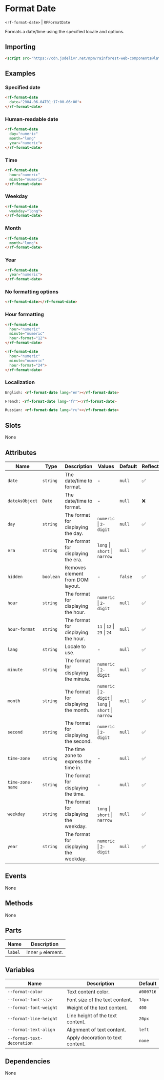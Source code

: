 # Format Date

`<rf-format-date>` | `RFFormatDate`

Formats a date/time using the specified locale and options.

## Importing

``` html
<script src="https://cdn.jsdelivr.net/npm/rainforest-web-components@latest/components/format-date.js" type="module"></script>
```

## Examples

### Specified date

``` html
<rf-format-date 
  date="2004-06-04T01:17:00-06:00">
</rf-format-date>
```

### Human-readable date

``` html
<rf-format-date
  day="numeric"  
  month="long" 
  year="numeric">
</rf-format-date>
```

### Time

``` html
<rf-format-date 
  hour="numeric" 
  minute="numeric">
</rf-format-date>
```

### Weekday

``` html
<rf-format-date 
  weekday="long">
</rf-format-date> 
```

### Month

``` html
<rf-format-date 
  month="long">
</rf-format-date>
```

### Year

``` html
<rf-format-date 
  year="numeric">
</rf-format-date>
```

### No formatting options

``` html
<rf-format-date></rf-format-date>
```

### Hour formatting

``` html
<rf-format-date 
  hour="numeric" 
  minute="numeric" 
  hour-format="12">
</rf-format-date>

<rf-format-date 
  hour="numeric" 
  minute="numeric" 
  hour-format="24">
</rf-format-date>
```

### Localization

``` html
English: <rf-format-date lang="en"></rf-format-date>

French: <rf-format-date lang="fr"></rf-format-date>

Russian: <rf-format-date lang="ru"></rf-format-date>     
```

## Slots

None

## Attributes

| Name | Type | Description | Values | Default | Reflects |
| --- | --- | --- | --- | --- | --- |
| `date` | `string` | The date/time to format. | - | `null` | ✅ |
| `dateAsObject` | `Date` | The date/time to format. | - | `null` | ❌ |
| `day` | `string` | The format for displaying the day. | `numeric` \| `2-digit` | `null` | ✅ |
| `era` | `string` | The format for displaying the era. | `long` \| `short` \| `narrow` | `null` | ✅ |
| `hidden` | `boolean` | Removes element from DOM layout. | - | `false` | ✅ |
| `hour` | `string` | The format for displaying the hour. | `numeric` \| `2-digit` | `null` | ✅ |
| `hour-format` | `string` | The format for displaying the hour. | `11` \| `12` \| `23` \| `24` | `null` | ✅ |
| `lang` | `string` | Locale to use. | - | `null` | ✅ |
| `minute` | `string` | The format for displaying the minute. | `numeric` \| `2-digit` | `null` | ✅ |
| `month` | `string` | The format for displaying the month. | `numeric` \| `2-digit` \| `long` \| `short` \| `narrow` | `null` | ✅ |
| `second` | `string` | The format for displaying the second. | `numeric` \| `2-digit` | `null` | ✅ |
| `time-zone` | `string` | The time zone to express the time in. | - | `null` | ✅ |
| `time-zone-name` | `string` | The format for displaying the time. | - | `null` | ✅ |
| `weekday` | `string` | The format for displaying the weekday. | `long` \| `short` \| `narrow` | `null` | ✅ |
| `year` | `string` | The format for displaying the weekday. | `numeric` \| `2-digit` | `null` | ✅ |

## Events

None

## Methods

None

## Parts

| Name | Description |
| --- | --- |
| `label` | Inner `p` element. |

## Variables

| Name | Description | Default |
| --- | --- | --- |
| `--format-color` | Text content color. | `#000716` |
| `--format-font-size` | Font size of the text content. | `14px` |
| `--format-font-weight` | Weight of the text content. | `400` |
| `--format-line-height` | Line height of the text content. | `20px` |
| `--format-text-align` | Alignment of text content. | `left` |
| `--format-text-decoration` | Apply decoration to text content. | `none` |

## Dependencies

None
